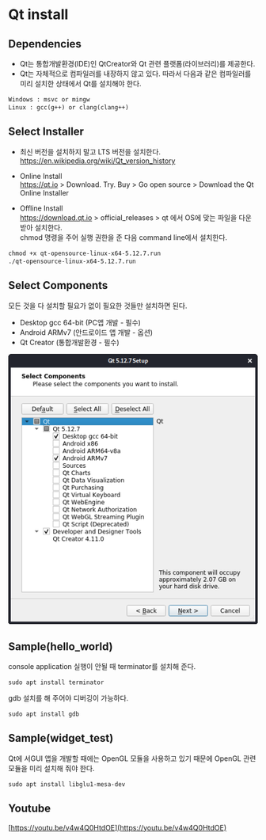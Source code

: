 Qt install
==========

## Dependencies
* Qt는 통합개발환경(IDE)인 QtCreator와 Qt 관련 플랫폼(라이브러리)를 제공한다.
* Qt는 자체적으로 컴파일러를 내장하지 않고 있다. 따라서 다음과 같은 컴파일러를 미리 설치한 상태에서 Qt를 설치해야 한다.
```
Windows : msvc or mingw
Linux : gcc(g++) or clang(clang++)
```

## Select Installer
* 최신 버전을 설치하지 말고 LTS 버전을 설치한다.  
https://en.wikipedia.org/wiki/Qt_version_history

* Online Install  
https://qt.io > Download. Try. Buy > Go open source > Download the Qt Online Installer

* Offline Install  
https://download.qt.io > official_releases > qt 에서 OS에 맞는 파일을 다운받아 설치한다.  
chmod 명령을 주어 실행 권한을 준 다음 command line에서 설치한다.
```
chmod +x qt-opensource-linux-x64-5.12.7.run
./qt-opensource-linux-x64-5.12.7.run
```

## Select Components
모든 것을 다 설치할 필요가 없이 필요한 것들만 설치하면 된다.
* Desktop gcc 64-bit (PC앱 개발 - 필수)
* Android ARMv7 (안드로이드 앱 개발 - 옵션)
* Qt Creator (통합개발환경 - 필수)

![select-components.png](select-components.png)

## Sample(hello_world)
console application 실행이 안될 때 terminator를 설치해 준다.
```
sudo apt install terminator
```
gdb 설치를 해 주어야 디버깅이 가능하다.
```
sudo apt install gdb
```
## Sample(widget_test)
Qt에 서GUI 앱을 개발할 때에는 OpenGL 모듈을 사용하고 있기 때문에 OpenGL 관련 모듈을 미리 설치해 줘야 한다.
```
sudo apt install libglu1-mesa-dev
```

## Youtube
[https://youtu.be/v4w4Q0HtdOE](https://youtu.be/v4w4Q0HtdOE)
